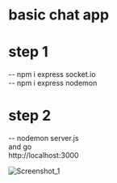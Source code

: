 # basic chat app 

# step 1 
-- npm i express socket.io <br>
-- npm i express nodemon   <br>
# step 2  
-- nodemon server.js  <br>
and go  <br>
http://localhost:3000 <br>

![Screenshot_1](https://github.com/adgzl-emn/basic_chat/assets/81260686/6b72bb41-22b8-4fb5-9672-f54fbd376a77)
